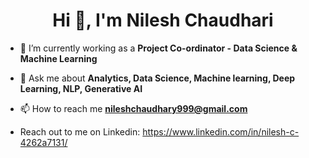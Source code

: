 
<h1 align="center">Hi 👋, I'm Nilesh Chaudhari</h1>
<!-- <h3 align="center"> Just Another Analytics Professional | AI Practitioner  </h3> -->

- 🌱 I’m currently working as a **Project Co-ordinator - Data Science & Machine Learning**

- 💬 Ask me about **Analytics, Data Science, Machine learning, Deep Learning, NLP, Generative AI**

- 📫 How to reach me **nileshchaudhary999@gmail.com**

- Reach out to me on Linkedin: https://www.linkedin.com/in/nilesh-c-4262a7131/

